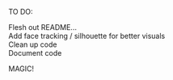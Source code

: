 <p>TO DO:</p>

<p>
Flesh out README...<br />
Add face tracking / silhouette for better visuals<br />
Clean up code<br />
Document code
</p>

MAGIC!
